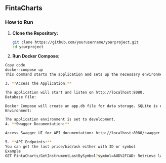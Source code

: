 ## FintaCharts

### How to Run

1. **Clone the Repository:**

   ```bash
   git clone https://github.com/yourusername/yourproject.git
   cd yourproject

2. **Run Docker Compose:**

  ```bash
  Copy code
  docker-compose up
  This command starts the application and sets up the necessary environment.

3. **Access the Application:**

The application will start and listen on http://localhost:8080.
Database File:

Docker Compose will create an app.db file for data storage. SQLite is used for simplicity.
Environment:

The application environment is set to development.
4. **Swagger Documentation:**

Access Swagger UI for API documentation: http://localhost:8080/swagger

5. **API Endpoints:**
You can get the last price/bid/ask either with ID or symbol
Example
GET FintaCharts/GetInstrumentLastBySymbol?symbol=AUD%2FCAD: Retrieve last prices for an instrument.
